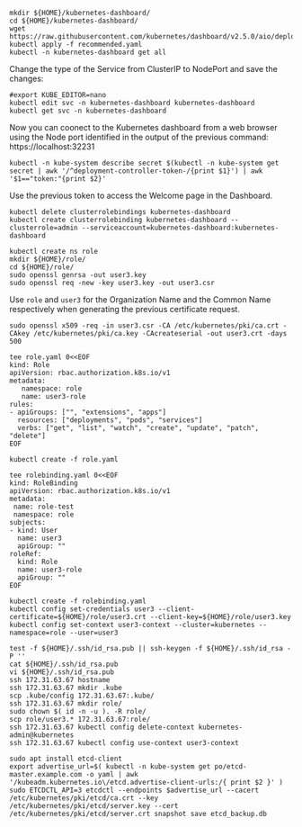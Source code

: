 ```
mkdir ${HOME}/kubernetes-dashboard/
cd ${HOME}/kubernetes-dashboard/
wget https://raw.githubusercontent.com/kubernetes/dashboard/v2.5.0/aio/deploy/recommended.yaml
kubectl apply -f recommended.yaml
kubectl -n kubernetes-dashboard get all
```
Change the type of the Service from ClusterIP to NodePort and save the changes:
```
#export KUBE_EDITOR=nano
kubectl edit svc -n kubernetes-dashboard kubernetes-dashboard
kubectl get svc -n kubernetes-dashboard
```
Now you can coonect to the Kubernetes dashboard from a web browser using the Node port identified in the output of the previous command: https://localhost:32231
```
kubectl -n kube-system describe secret $(kubectl -n kube-system get secret | awk '/^deployment-controller-token-/{print $1}') | awk '$1=="token:"{print $2}'
```
Use the previous token to access the Welcome page in the Dashboard.
```
kubectl delete clusterrolebindings kubernetes-dashboard
kubectl create clusterrolebinding kubernetes-dashboard --clusterrole=admin --serviceaccount=kubernetes-dashboard:kubernetes-dashboard
```
```
kubectl create ns role
mkdir ${HOME}/role/
cd ${HOME}/role/
sudo openssl genrsa -out user3.key
sudo openssl req -new -key user3.key -out user3.csr
```
Use `role` and `user3` for the Organization Name and the Common Name respectively when generating the previous certificate request.
```
sudo openssl x509 -req -in user3.csr -CA /etc/kubernetes/pki/ca.crt -CAkey /etc/kubernetes/pki/ca.key -CAcreateserial -out user3.crt -days 500
```
```
tee role.yaml 0<<EOF
kind: Role
apiVersion: rbac.authorization.k8s.io/v1
metadata:       
   namespace: role
   name: user3-role    
rules:
- apiGroups: ["", "extensions", "apps"]    
  resources: ["deployments", "pods", "services"]
  verbs: ["get", "list", "watch", "create", "update", "patch", "delete"]
EOF
```
```
kubectl create -f role.yaml
```
```
tee rolebinding.yaml 0<<EOF
kind: RoleBinding
apiVersion: rbac.authorization.k8s.io/v1
metadata:
 name: role-test
 namespace: role
subjects:
- kind: User
  name: user3
  apiGroup: ""
roleRef:
  kind: Role
  name: user3-role
  apiGroup: ""
EOF
```
```
kubectl create -f rolebinding.yaml
kubectl config set-credentials user3 --client-certificate=${HOME}/role/user3.crt --client-key=${HOME}/role/user3.key
kubectl config set-context user3-context --cluster=kubernetes --namespace=role --user=user3
```
```
test -f ${HOME}/.ssh/id_rsa.pub || ssh-keygen -f ${HOME}/.ssh/id_rsa -P ''
cat ${HOME}/.ssh/id_rsa.pub
vi ${HOME}/.ssh/id_rsa.pub
ssh 172.31.63.67 hostname
ssh 172.31.63.67 mkdir .kube
scp .kube/config 172.31.63.67:.kube/
ssh 172.31.63.67 mkdir role/
sudo chown $( id -n -u ). -R role/
scp role/user3.* 172.31.63.67:role/
ssh 172.31.63.67 kubectl config delete-context kubernetes-admin@kubernetes
ssh 172.31.63.67 kubectl config use-context user3-context
```
```
sudo apt install etcd-client
export advertise_url=$( kubectl -n kube-system get po/etcd-master.example.com -o yaml | awk '/kubeadm.kubernetes.io\/etcd.advertise-client-urls:/{ print $2 }' )
sudo ETCDCTL_API=3 etcdctl --endpoints $advertise_url --cacert /etc/kubernetes/pki/etcd/ca.crt --key /etc/kubernetes/pki/etcd/server.key --cert /etc/kubernetes/pki/etcd/server.crt snapshot save etcd_backup.db
```
